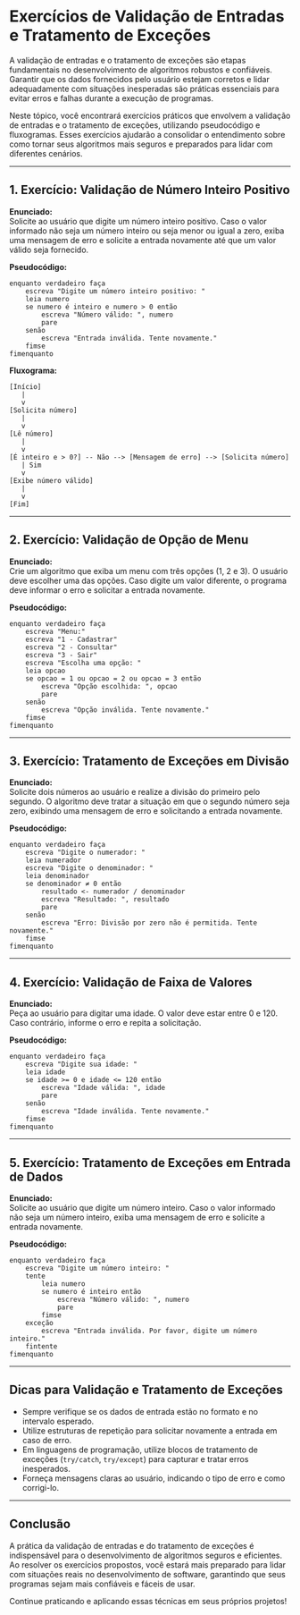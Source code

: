 
# Exercícios de Validação de Entradas e Tratamento de Exceções

A validação de entradas e o tratamento de exceções são etapas fundamentais no desenvolvimento de algoritmos robustos e confiáveis. Garantir que os dados fornecidos pelo usuário estejam corretos e lidar adequadamente com situações inesperadas são práticas essenciais para evitar erros e falhas durante a execução de programas.

Neste tópico, você encontrará exercícios práticos que envolvem a validação de entradas e o tratamento de exceções, utilizando pseudocódigo e fluxogramas. Esses exercícios ajudarão a consolidar o entendimento sobre como tornar seus algoritmos mais seguros e preparados para lidar com diferentes cenários.

---

## 1. Exercício: Validação de Número Inteiro Positivo

**Enunciado:**  
Solicite ao usuário que digite um número inteiro positivo. Caso o valor informado não seja um número inteiro ou seja menor ou igual a zero, exiba uma mensagem de erro e solicite a entrada novamente até que um valor válido seja fornecido.

**Pseudocódigo:**
```
enquanto verdadeiro faça
    escreva "Digite um número inteiro positivo: "
    leia numero
    se numero é inteiro e numero > 0 então
        escreva "Número válido: ", numero
        pare
    senão
        escreva "Entrada inválida. Tente novamente."
    fimse
fimenquanto
```

**Fluxograma:**

```plaintext
[Início]
   |
   v
[Solicita número]
   |
   v
[Lê número]
   |
   v
[É inteiro e > 0?] -- Não --> [Mensagem de erro] --> [Solicita número]
   | Sim
   v
[Exibe número válido]
   |
   v
[Fim]
```

---

## 2. Exercício: Validação de Opção de Menu

**Enunciado:**  
Crie um algoritmo que exiba um menu com três opções (1, 2 e 3). O usuário deve escolher uma das opções. Caso digite um valor diferente, o programa deve informar o erro e solicitar a entrada novamente.

**Pseudocódigo:**
```
enquanto verdadeiro faça
    escreva "Menu:"
    escreva "1 - Cadastrar"
    escreva "2 - Consultar"
    escreva "3 - Sair"
    escreva "Escolha uma opção: "
    leia opcao
    se opcao = 1 ou opcao = 2 ou opcao = 3 então
        escreva "Opção escolhida: ", opcao
        pare
    senão
        escreva "Opção inválida. Tente novamente."
    fimse
fimenquanto
```

---

## 3. Exercício: Tratamento de Exceções em Divisão

**Enunciado:**  
Solicite dois números ao usuário e realize a divisão do primeiro pelo segundo. O algoritmo deve tratar a situação em que o segundo número seja zero, exibindo uma mensagem de erro e solicitando a entrada novamente.

**Pseudocódigo:**
```
enquanto verdadeiro faça
    escreva "Digite o numerador: "
    leia numerador
    escreva "Digite o denominador: "
    leia denominador
    se denominador ≠ 0 então
        resultado <- numerador / denominador
        escreva "Resultado: ", resultado
        pare
    senão
        escreva "Erro: Divisão por zero não é permitida. Tente novamente."
    fimse
fimenquanto
```

---

## 4. Exercício: Validação de Faixa de Valores

**Enunciado:**  
Peça ao usuário para digitar uma idade. O valor deve estar entre 0 e 120. Caso contrário, informe o erro e repita a solicitação.

**Pseudocódigo:**
```
enquanto verdadeiro faça
    escreva "Digite sua idade: "
    leia idade
    se idade >= 0 e idade <= 120 então
        escreva "Idade válida: ", idade
        pare
    senão
        escreva "Idade inválida. Tente novamente."
    fimse
fimenquanto
```

---

## 5. Exercício: Tratamento de Exceções em Entrada de Dados

**Enunciado:**  
Solicite ao usuário que digite um número inteiro. Caso o valor informado não seja um número inteiro, exiba uma mensagem de erro e solicite a entrada novamente.

**Pseudocódigo:**
```
enquanto verdadeiro faça
    escreva "Digite um número inteiro: "
    tente
        leia numero
        se numero é inteiro então
            escreva "Número válido: ", numero
            pare
        fimse
    exceção
        escreva "Entrada inválida. Por favor, digite um número inteiro."
    fintente
fimenquanto
```

---

## Dicas para Validação e Tratamento de Exceções

- Sempre verifique se os dados de entrada estão no formato e no intervalo esperado.
- Utilize estruturas de repetição para solicitar novamente a entrada em caso de erro.
- Em linguagens de programação, utilize blocos de tratamento de exceções (`try/catch`, `try/except`) para capturar e tratar erros inesperados.
- Forneça mensagens claras ao usuário, indicando o tipo de erro e como corrigi-lo.

---

## Conclusão

A prática da validação de entradas e do tratamento de exceções é indispensável para o desenvolvimento de algoritmos seguros e eficientes. Ao resolver os exercícios propostos, você estará mais preparado para lidar com situações reais no desenvolvimento de software, garantindo que seus programas sejam mais confiáveis e fáceis de usar.

Continue praticando e aplicando essas técnicas em seus próprios projetos!
```
